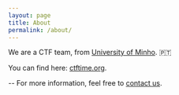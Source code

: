 ```yaml
---
layout: page
title: About
permalink: /about/
---
```


We are a CTF team, from [University of Minho](https://www.uminho.pt). 🇵🇹

You can find here: [ctftime.org](https://ctftime.org/team/83433).
 
--
For more information, feel free to [contact us](mailto:wumrmteam@pm.me).
